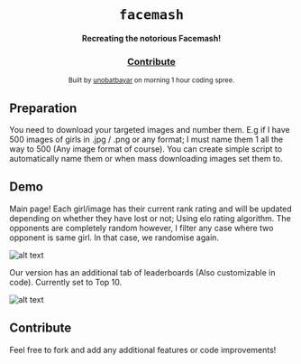 <div align="center">
  <h1><code>facemash</code></h1>

  <strong>Recreating the notorious Facemash!</strong>

<h3>
    <a href="https://github.com/unobatbayar/facemash/pull/new/master">Contribute</a>
  </h3>

  <sub> Built by <a href="https://www.twitter.com/unobatbayar">unobatbayar</a> on morning 1 hour coding spree.  </sub>
</div>

## Preparation
You need to download your targeted images and number them. E.g if I have 500 images of girls in .jpg / .png  or any format; I must name them 1 all the way to 500 (Any image format of course). You can create simple script to automatically name them or when mass downloading images set them to.

## Demo

Main page! Each girl/image has their current rank rating and will be updated depending on whether they have lost or not; Using elo rating algorithm. The opponents are completely random however, I filter any case where two opponent is same girl. In that case, we randomise again.

![alt text](https://github.com/unobatbayar/facemash/blob/master/images/start.png) 

Our version has an additional tab of leaderboards (Also customizable in code). Currently set to Top 10.

![alt text](https://github.com/unobatbayar/facemash/blob/master/images/leaderboards.png)

## Contribute

Feel free to fork and add any additional features or code improvements! 
